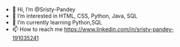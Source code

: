 - 👋 Hi, I’m @Sristy-Pandey
- 👀 I’m interested in HTML, CSS, Python, Java, SQL
- 🌱 I’m currently learning Python,SQL
- 📫 How to reach me https://www.linkedin.com/in/sristy-pandey-191035241 

<!---
Sristy-Pandey/Sristy-Pandey is a ✨ special ✨ repository because its `README.md` (this file) appears on your GitHub profile.
You can click the Preview link to take a look at your changes.
--->
